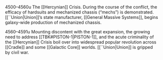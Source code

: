 4500–4560u
The [[Hercynian]] Crisis. During the course of the conflict, the efficacy of hardsuits and mechanized chassis (“mechs”) is demonstrated. [[``Union|Union]]’s state manufacturer, [[General Massive Systems]], begins galaxy-wide production of mechanized chassis.

4560–4591u
Mounting discontent with the great expansion, the growing need to address [[TBK#PISTON-1|PISTON-1]], and the acute criminality of the [[Hercynian]] Crisis boil over into widespread popular revolution across [[Cradle]] and some [[Galactic Core]] worlds. [[``Union|Union]] is gripped by civil war.
